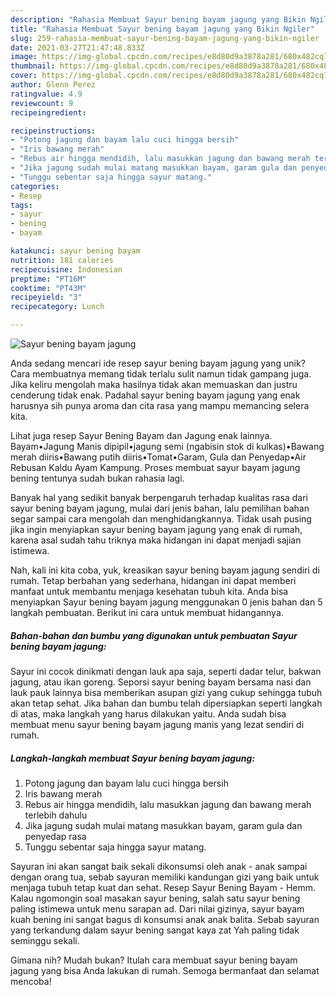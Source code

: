 ```yaml
---
description: "Rahasia Membuat Sayur bening bayam jagung yang Bikin Ngiler"
title: "Rahasia Membuat Sayur bening bayam jagung yang Bikin Ngiler"
slug: 259-rahasia-membuat-sayur-bening-bayam-jagung-yang-bikin-ngiler
date: 2021-03-27T21:47:48.833Z
image: https://img-global.cpcdn.com/recipes/e8d80d9a3878a281/680x482cq70/sayur-bening-bayam-jagung-foto-resep-utama.jpg
thumbnail: https://img-global.cpcdn.com/recipes/e8d80d9a3878a281/680x482cq70/sayur-bening-bayam-jagung-foto-resep-utama.jpg
cover: https://img-global.cpcdn.com/recipes/e8d80d9a3878a281/680x482cq70/sayur-bening-bayam-jagung-foto-resep-utama.jpg
author: Glenn Perez
ratingvalue: 4.9
reviewcount: 9
recipeingredient:

recipeinstructions:
- "Potong jagung dan bayam lalu cuci hingga bersih"
- "Iris bawang merah"
- "Rebus air hingga mendidih, lalu masukkan jagung dan bawang merah terlebih dahulu"
- "Jika jagung sudah mulai matang masukkan bayam, garam gula dan penyedap rasa"
- "Tunggu sebentar saja hingga sayur matang."
categories:
- Resep
tags:
- sayur
- bening
- bayam

katakunci: sayur bening bayam 
nutrition: 181 calories
recipecuisine: Indonesian
preptime: "PT16M"
cooktime: "PT43M"
recipeyield: "3"
recipecategory: Lunch

---
```



![Sayur bening bayam jagung](https://img-global.cpcdn.com/recipes/e8d80d9a3878a281/680x482cq70/sayur-bening-bayam-jagung-foto-resep-utama.jpg)

Anda sedang mencari ide resep sayur bening bayam jagung yang unik? Cara membuatnya memang tidak terlalu sulit namun tidak gampang juga. Jika keliru mengolah maka hasilnya tidak akan memuaskan dan justru cenderung tidak enak. Padahal sayur bening bayam jagung yang enak harusnya sih punya aroma dan cita rasa yang mampu memancing selera kita.

Lihat juga resep Sayur Bening Bayam dan Jagung enak lainnya. Bayam•Jagung Manis dipipil•jagung semi (ngabisin stok di kulkas)•Bawang merah diiris•Bawang putih diiris•Tomat•Garam, Gula dan Penyedap•Air Rebusan Kaldu Ayam Kampung. Proses membuat sayur bayam jagung bening tentunya sudah bukan rahasia lagi.

Banyak hal yang sedikit banyak berpengaruh terhadap kualitas rasa dari sayur bening bayam jagung, mulai dari jenis bahan, lalu pemilihan bahan segar sampai cara mengolah dan menghidangkannya. Tidak usah pusing jika ingin menyiapkan sayur bening bayam jagung yang enak di rumah, karena asal sudah tahu triknya maka hidangan ini dapat menjadi sajian istimewa.


Nah, kali ini kita coba, yuk, kreasikan sayur bening bayam jagung sendiri di rumah. Tetap berbahan yang sederhana, hidangan ini dapat memberi manfaat untuk membantu menjaga kesehatan tubuh kita. Anda bisa menyiapkan Sayur bening bayam jagung menggunakan 0 jenis bahan dan 5 langkah pembuatan. Berikut ini cara untuk membuat hidangannya.

<!--inarticleads1-->

##### Bahan-bahan dan bumbu yang digunakan untuk pembuatan Sayur bening bayam jagung:



Sayur ini cocok dinikmati dengan lauk apa saja, seperti dadar telur, bakwan jagung, atau ikan goreng. Seporsi sayur bening bayam bersama nasi dan lauk pauk lainnya bisa memberikan asupan gizi yang cukup sehingga tubuh akan tetap sehat. Jika bahan dan bumbu telah dipersiapkan seperti langkah di atas, maka langkah yang harus dilakukan yaitu. Anda sudah bisa membuat menu sayur bening bayam jagung manis yang lezat sendiri di rumah. 

<!--inarticleads2-->

##### Langkah-langkah membuat Sayur bening bayam jagung:

1. Potong jagung dan bayam lalu cuci hingga bersih
1. Iris bawang merah
1. Rebus air hingga mendidih, lalu masukkan jagung dan bawang merah terlebih dahulu
1. Jika jagung sudah mulai matang masukkan bayam, garam gula dan penyedap rasa
1. Tunggu sebentar saja hingga sayur matang.


Sayuran ini akan sangat baik sekali dikonsumsi oleh anak - anak sampai dengan orang tua, sebab sayuran memiliki kandungan gizi yang baik untuk menjaga tubuh tetap kuat dan sehat. Resep Sayur Bening Bayam - Hemm. Kalau ngomongin soal masakan sayur bening, salah satu sayur bening paling istimewa untuk menu sarapan ad. Dari nilai gizinya, sayur bayam kuah bening ini sangat bagus di konsumsi anak anak balita. Sebab sayuran yang terkandung dalam sayur bening sangat kaya zat Yah paling tidak seminggu sekali. 

Gimana nih? Mudah bukan? Itulah cara membuat sayur bening bayam jagung yang bisa Anda lakukan di rumah. Semoga bermanfaat dan selamat mencoba!
